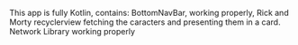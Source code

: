 This app is fully Kotlin, contains:
BottomNavBar, working properly,
Rick and Morty recyclerview fetching the caracters and presenting them in a card. 
Network Library working properly
